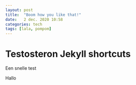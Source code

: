 ```yaml
---
layout: post
title:  "Boom how you like that!"
date:   2 dec. 2020 10:58
categories: tech
tags: [lala, pompom]
---
```

# Testosteron Jekyll shortcuts
Een snelle test 


Hallo